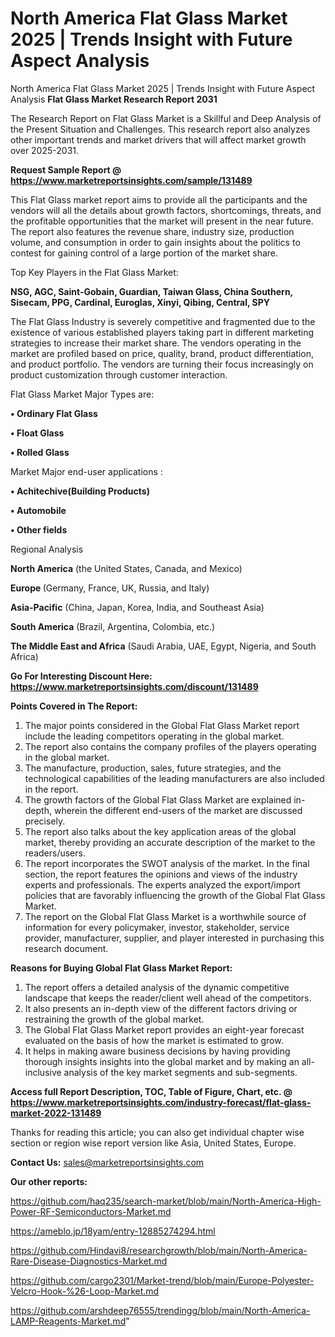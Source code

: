# North America Flat Glass Market 2025 | Trends Insight with Future Aspect Analysis
North America Flat Glass Market 2025 | Trends Insight with Future Aspect Analysis
<strong>Flat Glass Market Research Report 2031</strong>

The Research Report on Flat Glass Market is a Skillful and Deep Analysis of the Present Situation and Challenges. This research report also analyzes other important trends and market drivers that will affect market growth over 2025-2031.

<strong>Request Sample Report @ <a href=https://www.marketreportsinsights.com/sample/131489>https://www.marketreportsinsights.com/sample/131489</a></strong>

This Flat Glass market report aims to provide all the participants and the vendors will all the details about growth factors, shortcomings, threats, and the profitable opportunities that the market will present in the near future. The report also features the revenue share, industry size, production volume, and consumption in order to gain insights about the politics to contest for gaining control of a large portion of the market share.

Top Key Players in the Flat Glass Market:

<strong>NSG, AGC, Saint-Gobain, Guardian, Taiwan Glass, China Southern, Sisecam, PPG, Cardinal, Euroglas, Xinyi, Qibing, Central, SPY</strong>

The Flat Glass Industry is severely competitive and fragmented due to the existence of various established players taking part in different marketing strategies to increase their market share. The vendors operating in the market are profiled based on price, quality, brand, product differentiation, and product portfolio. The vendors are turning their focus increasingly on product customization through customer interaction.

Flat Glass Market Major Types are:

<strong>• Ordinary Flat Glass

• Float Glass

• Rolled Glass</strong>

Market Major end-user applications :

<strong>• Achitechive(Building Products)

• Automobile

• Other fields</strong>

Regional Analysis

</u><strong><b>North America</b></strong> (the United States, Canada, and Mexico)

<strong><b>Europe </b></strong>(Germany, France, UK, Russia, and Italy)

<strong><b>Asia-Pacific</b></strong> (China, Japan, Korea, India, and Southeast Asia)

<strong><b>South America</b></strong> (Brazil, Argentina, Colombia, etc.)

<strong><b>The Middle East and Africa</b></strong> (Saudi Arabia, UAE, Egypt, Nigeria, and South Africa)

<strong>Go For Interesting Discount Here: <a href=https://www.marketreportsinsights.com/discount/131489>https://www.marketreportsinsights.com/discount/131489</a></strong>

<strong>Points Covered in The Report:</strong>
<ol>
  <li>The major points considered in the Global Flat Glass Market report include the leading competitors operating in the global market.</li>
  <li>The report also contains the company profiles of the players operating in the global market.</li>
  <li>The manufacture, production, sales, future strategies, and the technological capabilities of the leading manufacturers are also included in the report.</li>
  <li>The growth factors of the Global Flat Glass Market are explained in-depth, wherein the different end-users of the market are discussed precisely.</li>
  <li>The report also talks about the key application areas of the global market, thereby providing an accurate description of the market to the readers/users.</li>
  <li>The report incorporates the SWOT analysis of the market. In the final section, the report features the opinions and views of the industry experts and professionals. The experts analyzed the export/import policies that are favorably influencing the growth of the Global Flat Glass Market.</li>
  <li>The report on the Global Flat Glass Market is a worthwhile source of information for every policymaker, investor, stakeholder, service provider, manufacturer, supplier, and player interested in purchasing this research document.</li>
</ol>
<strong>Reasons for Buying Global Flat Glass Market Report:</strong>

<ol>
  <li>The report offers a detailed analysis of the dynamic competitive landscape that keeps the reader/client well ahead of the competitors.</li>
  <li>It also presents an in-depth view of the different factors driving or restraining the growth of the global market.</li>
  <li>The Global Flat Glass Market report provides an eight-year forecast evaluated on the basis of how the market is estimated to grow.</li>
  <li>It helps in making aware business decisions by having providing thorough insights insights into the global market and by making an all-inclusive analysis of the key market segments and sub-segments.</li>
</ol>
<strong>Access full Report Description, TOC, Table of Figure, Chart, etc. @ <a href=https://www.marketreportsinsights.com/industry-forecast/flat-glass-market-2022-131489>https://www.marketreportsinsights.com/industry-forecast/flat-glass-market-2022-131489</a></strong>


Thanks for reading this article; you can also get individual chapter wise section or region wise report version like Asia, United States, Europe.

<strong>Contact Us:</strong>
sales@marketreportsinsights.com

<strong>Our other reports:</strong>

<a href=https://github.com/haq235/search-market/blob/main/North-America-High-Power-RF-Semiconductors-Market.md>https://github.com/haq235/search-market/blob/main/North-America-High-Power-RF-Semiconductors-Market.md</a>

<a href=https://ameblo.jp/18yam/entry-12885274294.html>https://ameblo.jp/18yam/entry-12885274294.html</a>

<a href=https://github.com/Hindavi8/researchgrowth/blob/main/North-America-Rare-Disease-Diagnostics-Market.md>https://github.com/Hindavi8/researchgrowth/blob/main/North-America-Rare-Disease-Diagnostics-Market.md</a>

<a href=https://github.com/cargo2301/Market-trend/blob/main/Europe-Polyester-Velcro-Hook-%26-Loop-Market.md>https://github.com/cargo2301/Market-trend/blob/main/Europe-Polyester-Velcro-Hook-%26-Loop-Market.md</a>

<a href=https://github.com/arshdeep76555/trendingg/blob/main/North-America-LAMP-Reagents-Market.md>https://github.com/arshdeep76555/trendingg/blob/main/North-America-LAMP-Reagents-Market.md</a>"

